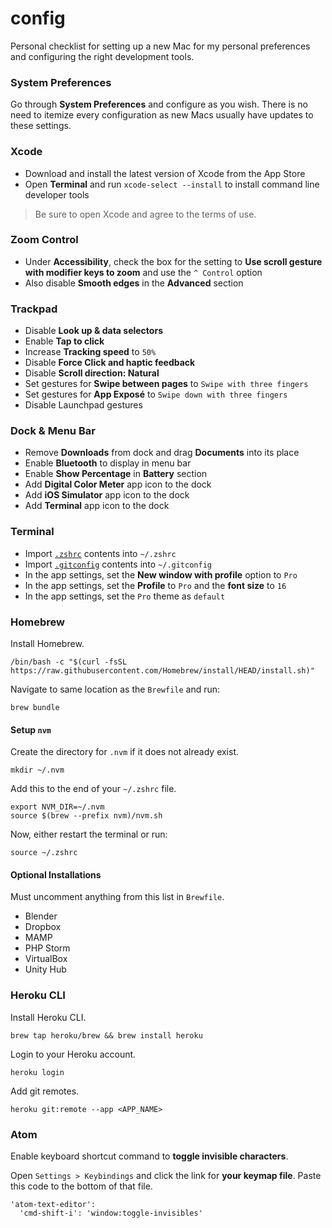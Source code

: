 # config
Personal checklist for setting up a new Mac for my personal preferences and configuring the right development tools.


### System Preferences

Go through **System Preferences** and configure as you wish. There is no need to itemize every configuration as new Macs usually have updates to these settings.


### Xcode

* Download and install the latest version of Xcode from the App Store
* Open **Terminal** and run `xcode-select --install` to install command line developer tools

> Be sure to open Xcode and agree to the terms of use.


### Zoom Control

* Under **Accessibility**, check the box for the setting to **Use scroll gesture with modifier keys to zoom** and use the `^ Control` option
* Also disable **Smooth edges** in the **Advanced** section


### Trackpad

* Disable **Look up & data selectors**
* Enable **Tap to click**
* Increase **Tracking speed** to `50%`
* Disable **Force Click and haptic feedback**
* Disable **Scroll direction: Natural**
* Set gestures for **Swipe between pages** to `Swipe with three fingers`
* Set gestures for **App Exposé** to `Swipe down with three fingers`
* Disable Launchpad gestures


### Dock & Menu Bar

* Remove **Downloads** from dock and drag **Documents** into its place
* Enable **Bluetooth** to display in menu bar
* Enable **Show Percentage** in **Battery** section
* Add **Digital Color Meter** app icon to the dock
* Add **iOS Simulator** app icon to the dock
* Add **Terminal** app icon to the dock


### Terminal

* Import [`.zshrc`](https://github.com/mattmilburn/config/blob/master/.zshrc) contents into `~/.zshrc`
* Import [`.gitconfig`](https://github.com/mattmilburn/config/blob/master/.gitconfig) contents into `~/.gitconfig`
* In the app settings, set the **New window with profile** option to `Pro`
* In the app settings, set the **Profile** to `Pro` and the **font size** to `16`
* In the app settings, set the `Pro` theme as `default`


### Homebrew

Install Homebrew.
```
/bin/bash -c "$(curl -fsSL https://raw.githubusercontent.com/Homebrew/install/HEAD/install.sh)"
```

Navigate to same location as the `Brewfile` and run:
```
brew bundle
```

#### Setup `nvm`

Create the directory for `.nvm` if it does not already exist.
```
mkdir ~/.nvm
```

Add this to the end of your `~/.zshrc` file.
```
export NVM_DIR=~/.nvm
source $(brew --prefix nvm)/nvm.sh
```

Now, either restart the terminal or run:
```
source ~/.zshrc
```

#### Optional Installations

Must uncomment anything from this list in `Brewfile`.

* Blender
* Dropbox
* MAMP
* PHP Storm
* VirtualBox
* Unity Hub


### Heroku CLI

Install Heroku CLI.
```
brew tap heroku/brew && brew install heroku
```

Login to your Heroku account.
```
heroku login
```

Add git remotes.
```
heroku git:remote --app <APP_NAME>
```


### Atom

Enable keyboard shortcut command to **toggle invisible characters**.

Open `Settings > Keybindings` and click the link for **your keymap file**. Paste this code to the bottom of that file.
```
'atom-text-editor':
  'cmd-shift-i': 'window:toggle-invisibles'
```
